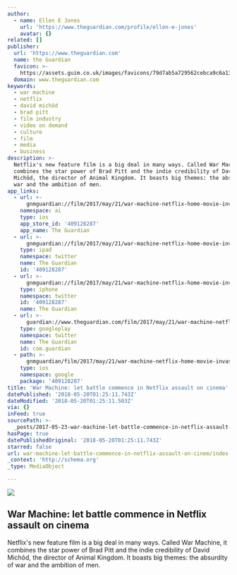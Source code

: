 ```yaml
---
author:
  - name: Ellen E Jones
    url: 'https://www.theguardian.com/profile/ellen-e-jones'
    avatar: {}
related: []
publisher:
  url: 'https://www.theguardian.com'
  name: the Guardian
  favicon: >-
    https://assets.guim.co.uk/images/favicons/79d7ab5a729562cebca9c6a13c324f0e/32x32.ico
  domain: www.theguardian.com
keywords:
  - war machine
  - netflix
  - david michôd
  - brad pitt
  - film industry
  - video on demand
  - culture
  - film
  - media
  - business
description: >-
  Netflix's new feature film is a big deal in many ways. Called War Machine, it
  combines the star power of Brad Pitt and the indie credibility of David
  Michôd, the director of Animal Kingdom. It boasts big themes: the absurdity of
  war and the ambition of men.
app_links:
  - url: >-
      gnmguardian://film/2017/may/21/war-machine-netflix-home-movie-invasion-brad-pitt-david-michod?contenttype=Article&source=applinks
    namespace: ai
    type: ios
    app_store_id: '409128287'
    app_name: The Guardian
  - url: >-
      gnmguardian://film/2017/may/21/war-machine-netflix-home-movie-invasion-brad-pitt-david-michod?contenttype=Article&source=twitter
    type: ipad
    namespace: twitter
    name: The Guardian
    id: '409128287'
  - url: >-
      gnmguardian://film/2017/may/21/war-machine-netflix-home-movie-invasion-brad-pitt-david-michod?contenttype=Article&source=twitter
    type: iphone
    namespace: twitter
    id: '409128287'
    name: The Guardian
  - url: >-
      guardian://www.theguardian.com/film/2017/may/21/war-machine-netflix-home-movie-invasion-brad-pitt-david-michod
    type: googleplay
    namespace: twitter
    name: The Guardian
    id: com.guardian
  - path: >-
      gnmguardian/film/2017/may/21/war-machine-netflix-home-movie-invasion-brad-pitt-david-michod?contenttype=Article&source=google
    type: ios
    namespace: google
    package: '409128287'
title: 'War Machine: let battle commence in Netflix assault on cinema'
datePublished: '2018-05-20T01:25:11.743Z'
dateModified: '2018-05-20T01:25:11.503Z'
via: {}
inFeed: true
sourcePath: >-
  _posts/2017-05-23-war-machine-let-battle-commence-in-netflix-assault-on-cinem.md
hasPage: true
datePublishedOriginal: '2018-05-20T01:25:11.743Z'
starred: false
url: war-machine-let-battle-commence-in-netflix-assault-on-cinem/index.html
_context: 'http://schema.org'
_type: MediaObject

---
```

<article style=""><img src="https://imgflo.herokuapp.com/graph/2b2431f8e7ba7b0/db0debc5cb6eabe178852ea602c5229f/noop.jpg?input=https%3A%2F%2Fi.guim.co.uk%2Fimg%2Fmedia%2F5e54ff6d258e218b1607ecf1bb53287ba71d183d%2F0_4_3600_2160%2Fmaster%2F3600.jpg%3Fw%3D1200%26h%3D630%26q%3D55%26auto%3Dformat%26usm%3D12%26fit%3Dcrop%26crop%3Dfaces%252Centropy%26bm%3Dnormal%26ba%3Dbottom%252Cleft%26blend64%3DaHR0cHM6Ly91cGxvYWRzLmd1aW0uY28udWsvMjAxNi8wNS8yNS9vdmVybGF5LWxvZ28tMTIwMC05MF9vcHQucG5n%26s%3D567e20e46fbbfd7567e0336ecd80dc81" /><h1>War Machine: let battle commence in Netflix assault on cinema</h1><p>Netflix's new feature film is a big deal in many ways. Called War Machine, it combines the star power of Brad Pitt and the indie credibility of David Michôd, the director of Animal Kingdom. It boasts big themes: the absurdity of war and the ambition of men.</p></article>